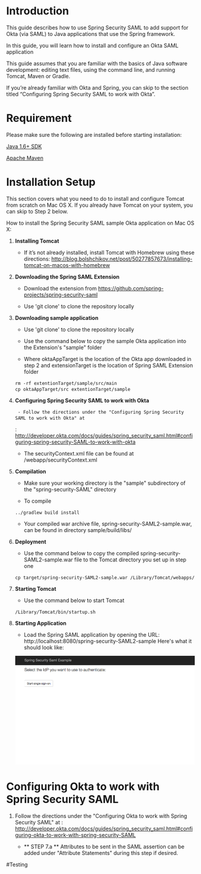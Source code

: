 # Introduction 

This guide describes how to use Spring Security SAML to add support for Okta (via SAML) to Java applications that use the Spring framework.

In this guide, you will learn how to install and configure an Okta SAML application 

This guide assumes that you are familiar with the basics of Java software development: editing text files, using the command line, and running Tomcat, Maven or Gradle.

If you’re already familiar with Okta and Spring, you can skip to the section titled “Configuring Spring Security SAML to work with Okta”.


# Requirement 

Please make sure the following are installed before starting installation:

[Java 1.6+ SDK](http://www.oracle.com/technetwork/java/javase/overview/index.html)

[Apache Maven](https://maven.apache.org/download.cgi)
# Installation Setup

This section covers what you need to do to install and configure Tomcat from scratch on Mac OS X. If you already have Tomcat on your system, you can skip to Step 2 below.

How to install the Spring Security SAML sample Okta application on Mac OS X:

1. **Installing Tomcat** 
	- If it’s not already installed, install Tomcat with Homebrew using these directions: http://blog.bolshchikov.net/post/50277857673/installing-tomcat-on-macos-with-homebrew


2. **Downloading the Spring SAML Extension**
	
	- Download the extension from  https://github.com/spring-projects/spring-security-saml

	- Use 'git clone' to clone the repository locally
	

3. **Downloading sample application**
	
	- Use 'git clone' to clone the repository locally
	
	- Use the command below to copy the sample Okta application into the Extension's "sample" folder
	- Where oktaAppTarget is the location of the Okta app downloaded in step 2 and extensionTarget is the location of Spring SAML Extension folder  
	
	```shell
	rm -rf extentionTarget/sample/src/main
	cp oktaAppTarget/src extentionTarget/sample
	```
	
4. **Configuring Spring Security SAML to work with Okta**

        - Follow the directions under the "Configuring Spring Security SAML to work with Okta" at
	: http://developer.okta.com/docs/guides/spring_security_saml.html#configuring-spring-security-SAML-to-work-with-okta 

	- The securityContext.xml file can be found at /webapp/securityContext.xml


5. **Compilation**
	
	- Make sure your working directory is the "sample" subdirectory of the "spring-security-SAML" directory 
	
	- To compile 

	```shell
	../gradlew build install
	``` 

	- Your compiled war archive file, spring-security-SAML2-sample.war, can be found in directory sample/build/libs/


6. **Deployment**
	
	- Use the command below to copy the compiled spring-security-SAML2-sample.war file to the Tomcat directory you set up in step one
	
	```shell
	cp target/spring-security-SAML2-sample.war /Library/Tomcat/webapps/
	```


7. **Starting Tomcat**
	
	- Use the command below to start Tomcat
	
	```shell	
	/Library/Tomcat/bin/startup.sh
	```

	
8. **Starting Application**
	- Load the Spring SAML application by opening the URL: http://localhost:8080/spring-security-SAML2-sample
	Here's what it should look like:

	![img](./docs/sample.png "A screenshot of working app running")


# Configuring Okta to work with Spring Security SAML

1.	Follow the directions under the "Configuring Okta to work with Spring Security SAML" at
	: http://developer.okta.com/docs/guides/spring_security_saml.html#configuring-okta-to-work-with-spring-security-SAML

	- ** STEP 7.a ** Attributes to be sent in the SAML assertion can be added under "Attribute Statements" during this step if desired. 


 
#Testing 



